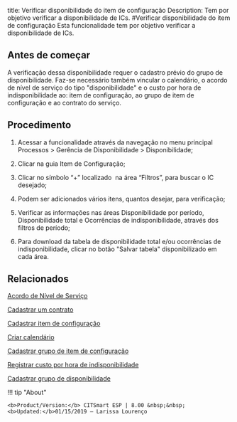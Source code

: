 title: Verificar disponibilidade do item de configuração
Description: Tem por objetivo verificar a disponibilidade de ICs.
#Verificar disponibilidade do item de configuração
Esta funcionalidade tem por objetivo verificar a disponibilidade de ICs.

Antes de começar
--------------------

A verificação dessa disponibilidade requer o cadastro prévio do grupo de
disponibilidade. Faz-se necessário também vincular o calendário, o acordo de
nível de serviço do tipo "disponibilidade" e o custo por hora de
indisponibilidade ao: item de configuração, ao grupo de item de configuração e
ao contrato do serviço.

Procedimento
----------------

1.  Acessar a funcionalidade através da navegação no menu principal Processos \>
    Gerência de Disponibilidade \> Disponibilidade;

2.  Clicar na guia Item de Configuração;

3.  Clicar no símbolo “+” localizado  na área “Filtros”, para buscar o IC
    desejado;

4.  Podem ser adicionados vários itens, quantos desejar, para verificação;

5.  Verificar as informações nas áreas Disponibilidade por período,
    Disponibilidade total e Ocorrências de indisponibilidade, através dos
    filtros de período;

6.  Para download da tabela de disponibilidade total e/ou ocorrências de
    indisponibilidade, clicar no botão "Salvar tabela" disponibilizado em cada
    área.

Relacionados
----------------

[Acordo de Nível de Serviço](/en-pt/citsmart-esp-8/processes/service-level/use/service-level-agreement.html)

[Cadastrar um contrato](/en-pt/citsmart-esp-8/additional-features/contract-management/use/register-contract.html)

[Cadastrar item de configuração](/en-pt/citsmart-esp-8/processes/configuration/use/register-CI.html)

[Criar calendário](/en-us/citsmart-esp-8/platform-administration/time/create-calendar.html)

[Cadastrar grupo de item de configuração](/en-us/citsmart-esp-8/processes/configuration/configuration/register-configuration-item-group.html)

[Registrar custo por hora de indisponibilidade](/en-pt/citsmart-esp-8/processes/configuration/use/cost-per-hour-unavailability.html) 

[Cadastrar grupo de disponibilidade](/en-pt/citsmart-esp-8/processes/availability/configuration/register-availability-group.htmlm)

!!! tip "About"

    <b>Product/Version:</b> CITSmart ESP | 8.00 &nbsp;&nbsp;
    <b>Updated:</b>01/15/2019 – Larissa Lourenço
